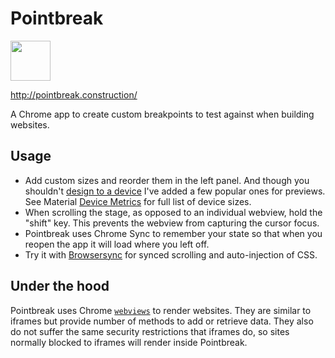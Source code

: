 # Pointbreak

<img src="https://camo.githubusercontent.com/05d507bfa3da05ab2ce7feee823b37b50161af28/687474703a2f2f706f696e74627265616b2e636f6e737472756374696f6e2f6173736574732f692f706f696e74627265616b2d3132382e706e67" alt="" width="64" class="intro-logo">

http://pointbreak.construction/

A Chrome app to create custom breakpoints to test against when building websites. 

## Usage

- Add custom sizes and reorder them in the left panel. And though you shouldn't [design to a device](http://thenextweb.com/dd/2015/10/28/9-responsive-design-mistakes-you-dont-want-to-make/) I've added a few popular ones for previews. See Material [Device Metrics](https://material.io/devices/) for full list of device sizes.
- When scrolling the stage, as opposed to an individual webview, hold the "shift" key. This prevents the webview from capturing the cursor focus.
- Pointbreak uses Chrome Sync to remember your state so that when you reopen the app it will load where you left off.
- Try it with [Browsersync](https://www.browsersync.io/) for synced scrolling and auto-injection of CSS.

## Under the hood

Pointbreak uses Chrome [`webviews`](https://developer.chrome.com/apps/tags/webview) to render websites. They are similar to iframes but provide number of methods to add or retrieve data. They also do not suffer the same security restrictions that iframes do, so sites normally blocked to iframes will render inside Pointbreak.
